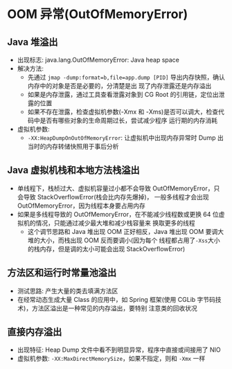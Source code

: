 # OOM 异常(OutOfMemoryError)

## Java 堆溢出

- 出现标志: java.lang.OutOfMemoryError: Java heap space
- 解决方法:
    - 先通过 `jmap -dump:format=b,file=app.dump [PID]` 导出内存快照，确认内存中的对象是否是必要的，分清楚是出
    现了内存泄露还是内存溢出
    - 如果是内存泄露，通过工具查看泄露对象到 CG Root 的引用链，定位出泄露的位置
    - 如果不存在泄露，检查虚拟机参数(-Xmx 和 -Xms)是否可以调大，检查代码中是否有哪些对象的生命周期过长，尝试减少程序
    运行期的内存消耗
- 虚拟机参数:
    - `-XX:HeapDumpOnOutOfMemoryError`: 让虚拟机中出现内存异常时 Dump 出当时的内存转储快照用于事后分析
    
## Java 虚拟机栈和本地方法栈溢出

- 单线程下，栈桢过大、虚拟机容量过小都不会导致 OutOfMemoryError，只会导致 StackOverflowError(栈会比内存先爆掉)，
一般多线程才会出现 OutOfMemoryError，因为线程本身要占用内存
- 如果是多线程导致的 OutOfMemoryError，在不能减少线程数或更换 64 位虚拟机的情况，只能通过减少最大堆和减少栈容量来
换取更多的线程
    - 这个调节思路和 Java 堆出现 OOM 正好相反，Java 堆出现 OOM 要调大堆的大小，而栈出现 OOM 反而要调小(因为每个
    线程都占用了`-Xss`大小的栈内存，但是调的太小可能会出现 StackOverflowError)

## 方法区和运行时常量池溢出

- 测试思路: 产生大量的类去填满方法区
- 在经常动态生成大量 Class 的应用中，如 Spring 框架(使用 CGLib 字节码技术)，方法区溢出是一种常见的内存溢出，要特别
注意类的回收状况

## 直接内存溢出

- 出现特征: Heap Dump 文件中看不到明显异常，程序中直接或间接用了 NIO
- 虚拟机参数: `-XX:MaxDirectMemorySize`，如果不指定，则和 `-Xmx` 一样